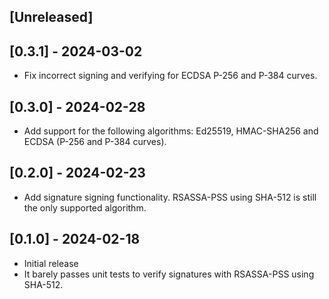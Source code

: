 ## [Unreleased]

## [0.3.1] - 2024-03-02

- Fix incorrect signing and verifying for ECDSA P-256 and P-384 curves.

## [0.3.0] - 2024-02-28

- Add support for the following algorithms: Ed25519, HMAC-SHA256 and
  ECDSA (P-256 and P-384 curves).

## [0.2.0] - 2024-02-23

- Add signature signing functionality. RSASSA-PSS using SHA-512 is still the only
  supported algorithm.

## [0.1.0] - 2024-02-18

- Initial release
- It barely passes unit tests to verify signatures with RSASSA-PSS using SHA-512.
